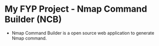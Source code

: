 # My FYP Project - Nmap Command Builder (NCB)

- Nmap Command Builder is a open source web application to generate Nmap command.

